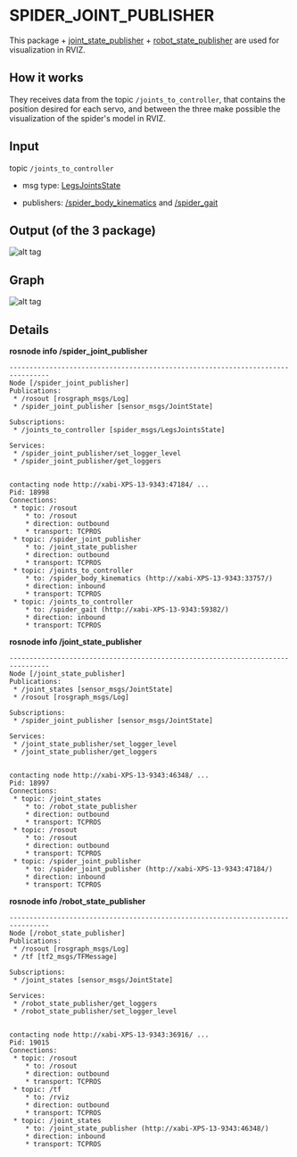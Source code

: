 SPIDER_JOINT_PUBLISHER
======

This package + [joint_state_publisher](https://github.com/ros/robot_model/tree/indigo-devel/joint_state_publisher) + [robot_state_publisher](https://github.com/ros/robot_state_publisher.git) are used for visualization in RVIZ.

How it works
-----

They receives data from the topic `/joints_to_controller`, that contains the position desired for each servo, and between the three make possible the visualization of the spider's model in RVIZ.

Input
-----

topic `/joints_to_controller`

 * msg type: [LegsJointsState](https://github.com/erlerobot/erle-spider/blob/spider/software/src/spider_msgs/msg/LegsJointsState.msg)

 * publishers: [/spider_body_kinematics](https://github.com/erlerobot/erle-spider/tree/master/software/src/spider_body_kinematics) and [/spider_gait](https://github.com/erlerobot/erle-spider/tree/master/software/src/spider_gait)


Output (of the 3 package)
------

![alt tag](http://robocraft.ru/uploads/images/1/5/4/d/3356/6ccf919733.png)

Graph
----

![alt tag](../../../docs/img/rqt_graph_captures/rviz.png?raw=true)

Details
----

**rosnode info /spider_joint_publisher**

```
--------------------------------------------------------------------------------
Node [/spider_joint_publisher]
Publications: 
 * /rosout [rosgraph_msgs/Log]
 * /spider_joint_publisher [sensor_msgs/JointState]

Subscriptions: 
 * /joints_to_controller [spider_msgs/LegsJointsState]

Services: 
 * /spider_joint_publisher/set_logger_level
 * /spider_joint_publisher/get_loggers


contacting node http://xabi-XPS-13-9343:47184/ ...
Pid: 18998
Connections:
 * topic: /rosout
    * to: /rosout
    * direction: outbound
    * transport: TCPROS
 * topic: /spider_joint_publisher
    * to: /joint_state_publisher
    * direction: outbound
    * transport: TCPROS
 * topic: /joints_to_controller
    * to: /spider_body_kinematics (http://xabi-XPS-13-9343:33757/)
    * direction: inbound
    * transport: TCPROS
 * topic: /joints_to_controller
    * to: /spider_gait (http://xabi-XPS-13-9343:59382/)
    * direction: inbound
    * transport: TCPROS

```

**rosnode info /joint_state_publisher**

```
--------------------------------------------------------------------------------
Node [/joint_state_publisher]
Publications: 
 * /joint_states [sensor_msgs/JointState]
 * /rosout [rosgraph_msgs/Log]

Subscriptions: 
 * /spider_joint_publisher [sensor_msgs/JointState]

Services: 
 * /joint_state_publisher/set_logger_level
 * /joint_state_publisher/get_loggers


contacting node http://xabi-XPS-13-9343:46348/ ...
Pid: 18997
Connections:
 * topic: /joint_states
    * to: /robot_state_publisher
    * direction: outbound
    * transport: TCPROS
 * topic: /rosout
    * to: /rosout
    * direction: outbound
    * transport: TCPROS
 * topic: /spider_joint_publisher
    * to: /spider_joint_publisher (http://xabi-XPS-13-9343:47184/)
    * direction: inbound
    * transport: TCPROS

```

**rosnode info /robot_state_publisher**

```
--------------------------------------------------------------------------------
Node [/robot_state_publisher]
Publications: 
 * /rosout [rosgraph_msgs/Log]
 * /tf [tf2_msgs/TFMessage]

Subscriptions: 
 * /joint_states [sensor_msgs/JointState]

Services: 
 * /robot_state_publisher/get_loggers
 * /robot_state_publisher/set_logger_level


contacting node http://xabi-XPS-13-9343:36916/ ...
Pid: 19015
Connections:
 * topic: /rosout
    * to: /rosout
    * direction: outbound
    * transport: TCPROS
 * topic: /tf
    * to: /rviz
    * direction: outbound
    * transport: TCPROS
 * topic: /joint_states
    * to: /joint_state_publisher (http://xabi-XPS-13-9343:46348/)
    * direction: inbound
    * transport: TCPROS

```
